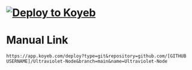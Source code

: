 # [![Deploy to Koyeb](https://binbashbanana.github.io/deploy-buttons/buttons/remade/koyeb.svg)](https://app.koyeb.com/deploy?type=git&repository=github.com/titaniumnetwork-development/Ultraviolet-Node&branch=main&name=Ultraviolet-Node)

# Manual Link

`https://app.koyeb.com/deploy?type=git&repository=github.com/[GITHUB USERNAME]/Ultraviolet-Node&branch=main&name=Ultraviolet-Node`

